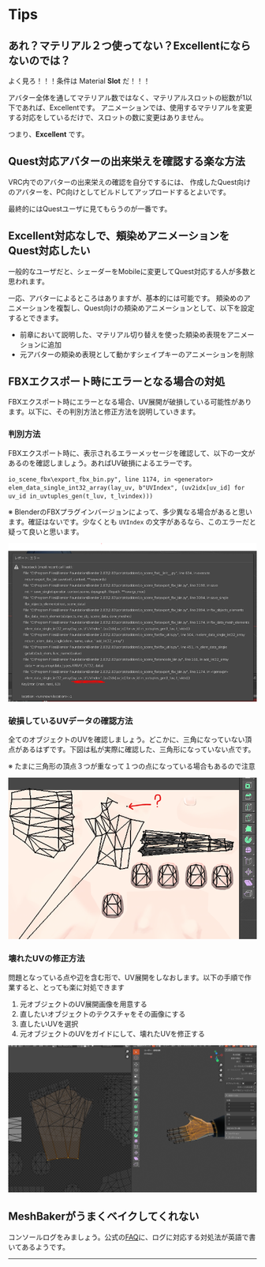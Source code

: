# Tips

## あれ？マテリアル２つ使ってない？Excellentにならないのでは？

よく見ろ！！！条件は Material **Slot** だ！！！

アバター全体を通してマテリアル数ではなく、マテリアルスロットの総数が1以下であれば、Excellentです。
アニメーションでは、使用するマテリアルを変更する対応をしているだけで、スロットの数に変更はありません。

つまり、**Excellent** です。

## Quest対応アバターの出来栄えを確認する楽な方法

VRC内でのアバターの出来栄えの確認を自分でするには、
作成したQuest向けのアバターを、PC向けとしてビルドしてアップロードするとよいです。

最終的にはQuestユーザに見てもらうのが一番です。

## Excellent対応なしで、頬染めアニメーションをQuest対応したい

一般的なユーザだと、シェーダーをMobileに変更してQuest対応する人が多数と思われます。

一応、アバターによるところはありますが、基本的には可能です。
頬染めのアニメーションを複製し、Quest向けの頬染めアニメーションとして、以下を設定するとできます。

- 前章において説明した、マテリアル切り替えを使った頬染め表現をアニメーションに追加
- 元アバターの頬染め表現として動かすシェイプキーのアニメーションを削除

## FBXエクスポート時にエラーとなる場合の対処

FBXエクスポート時にエラーとなる場合、UV展開が破損している可能性があります。以下に、その判別方法と修正方法を説明していきます。

### 判別方法

FBXエクスポート時に、表示されるエラーメッセージを確認して、以下の一文があるのを確認しましょう。あればUV破損によるエラーです。

`
io_scene_fbx\export_fbx_bin.py", line 1174, in <generator> elem_data_single_int32_array(lay_uv, b"UVIndex", (uv2idx[uv_id] for uv_id in_uvtuples_gen(t_luv, t_lvindex)))
`

※ BlenderのFBXプラグインバージョンによって、多少異なる場合があると思います。確証はないです。少なくとも `UVIndex` の文字があるなら、このエラーだと疑って良いと思います。

![実際に出たエラーログ](./src/06_tips/images/03_01_errorlog.png)


### 破損しているUVデータの確認方法

全てのオブジェクトのUVを確認しましょう。どこかに、三角になっていない頂点があるはずです。下図は私が実際に確認した、三角形になっていない点です。

※ たまに三角形の頂点３つが重なって１つの点になっている場合もあるので注意

![この点。三角の頂点が１つだけポツンとある感じ。なんか他にも頂点が明後日に伸びているけれど、こちらは三角になっているためエラーではない](./src/06_tips/images/03_02_error_uvs.png)

### 壊れたUVの修正方法

問題となっている点や辺を含む形で、UV展開をしなおします。以下の手順で作業すると、とっても楽に対処できます

1. 元オブジェクトのUV展開画像を用意する
2. 直したいオブジェクトのテクスチャをその画像にする
3. 直したいUVを選択
4. 元オブジェクトのUVをガイドにして、壊れたUVを修正する

![元のUVをガイドに重ねていくだけなので、超絶楽](./src/06_tips/images/03_03_fix_broken_uvs.png)

## MeshBakerがうまくベイクしてくれない

コンソールログをみましょう。公式の[FAQ](http://digitalopus.ca/site/mesh-baker-faq/)に、ログに対応する対処法が英語で書いてあるようです。

---
<div style="page-break-before:always"/>